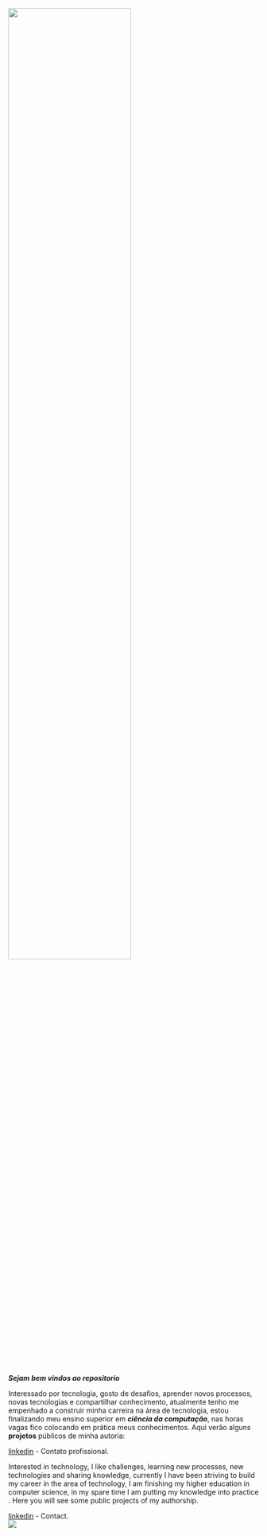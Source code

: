 <img align="center" height="70%" width="70%" src="https://blog.cronapp.io/wp-content/uploads/2020/09/javascript-1.jpg"> 
<br>

***Sejam bem vindos ao repositorio***

Interessado por tecnologia, gosto de desafios, aprender novos  processos, novas tecnologias e compartilhar conhecimento, atualmente tenho me empenhado a construir minha carreira na área de tecnologia, estou finalizando meu ensino superior em ***ciência da computação***, nas horas vagas fico colocando em prática meus conhecimentos. Aqui verão alguns **projetos** públicos de minha autoria:</p>


[linkedin](linkedin.com/in/thpoliveir5) - Contato profissional.



<p>Interested in technology, I like challenges, learning new processes, new technologies and sharing knowledge, currently I have been striving to build my career in the area of technology, I am finishing my higher education in computer science, in my spare time I am putting my knowledge into practice . Here you will see some public projects of my authorship.</p>

[linkedin](linkedin.com/in/thpoliveir5) - Contact.
<br>
<img align="left" src="https://i.imgur.com/bDqdBCy.gif">
